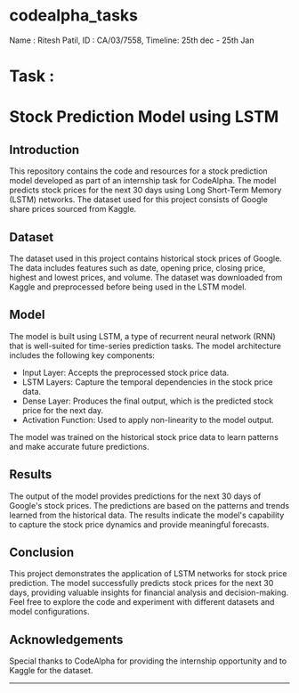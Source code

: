 # codealpha_tasks

Name : Ritesh  Patil,
ID : CA/03/7558,
Timeline: 25th dec - 25th Jan

# Task : 


# Stock Prediction Model using LSTM

## Introduction

This repository contains the code and resources for a stock prediction model developed as part of an internship task for CodeAlpha. The model predicts stock prices for the next 30 days using Long Short-Term Memory (LSTM) networks. The dataset used for this project consists of Google share prices sourced from Kaggle.

## Dataset

The dataset used in this project contains historical stock prices of Google. The data includes features such as date, opening price, closing price, highest and lowest prices, and volume. The dataset was downloaded from Kaggle and preprocessed before being used in the LSTM model.

## Model

The model is built using LSTM, a type of recurrent neural network (RNN) that is well-suited for time-series prediction tasks. The model architecture includes the following key components:
- Input Layer: Accepts the preprocessed stock price data.
- LSTM Layers: Capture the temporal dependencies in the stock price data.
- Dense Layer: Produces the final output, which is the predicted stock price for the next day.
- Activation Function: Used to apply non-linearity to the model output.

The model was trained on the historical stock price data to learn patterns and make accurate future predictions.

## Results

The output of the model provides predictions for the next 30 days of Google's stock prices. The predictions are based on the patterns and trends learned from the historical data. The results indicate the model's capability to capture the stock price dynamics and provide meaningful forecasts.



## Conclusion

This project demonstrates the application of LSTM networks for stock price prediction. The model successfully predicts stock prices for the next 30 days, providing valuable insights for financial analysis and decision-making. Feel free to explore the code and experiment with different datasets and model configurations.

## Acknowledgements

Special thanks to CodeAlpha for providing the internship opportunity and to Kaggle for the dataset.

---

